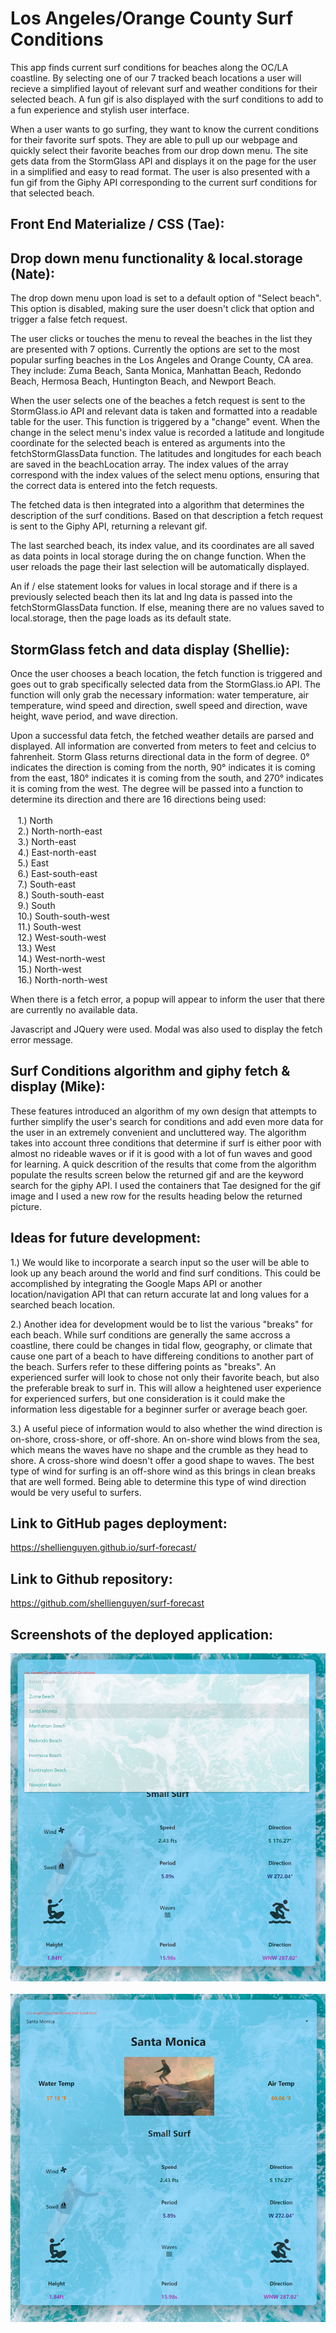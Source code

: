# Los Angeles/Orange County Surf Conditions

This app finds current surf conditions for beaches along the OC/LA coastline.  By selecting one of our 7 tracked beach locations a user will recieve a simplified layout of relevant surf and weather conditions for their selected beach.  A fun gif is also displayed with the surf conditions to add to a fun experience and stylish user interface.  

When a user wants to go surfing, they want to know the current conditions for their favorite surf spots.  They are able to pull up our webpage and quickly select their favorite beaches from our drop down menu.  The site gets data from the StormGlass API and displays it on the page for the user in a simplified and easy to read format.  The user is also presented with a fun gif from the Giphy API corresponding to the current surf conditions for that selected beach.  


## Front End Materialize / CSS (Tae):


## Drop down menu functionality & local.storage (Nate):
The drop down menu upon load is set to a default option of "Select beach".  This option is disabled, making sure the user doesn't click that option and trigger a false fetch request.  

The user clicks or touches the menu to reveal the beaches in the list they are presented with 7 options.  Currently the options are set to the most popular surfing beaches in the Los Angeles and Orange County, CA area. They include: Zuma Beach, Santa Monica, Manhattan Beach, Redondo Beach, Hermosa Beach, Huntington Beach, and Newport Beach. 

When the user selects one of the beaches a fetch request is sent to the StormGlass.io API and relevant data is taken and formatted into a readable table for the user.  This function is triggered by a "change" event.  When the change in the select menu's index value is recorded a latitude and longitude coordinate for the selected beach is entered as arguments into the fetchStormGlassData function.  The latitudes and longitudes for each beach are saved in the beachLocation array. The index values of the array correspond with the index values of the select menu options, ensuring that the correct data is entered into the fetch requests.  

The fetched data is then integrated into a algorithm that determines the description of the surf conditions.  Based on that description a fetch request is sent to the Giphy API, returning a relevant gif.

The last searched beach, its index value, and its coordinates are all saved as data points in local storage during the on change function.  When the user reloads the page their last selection will be automatically displayed.  

An if / else statement looks for values in local storage and if there is a previously selected beach then its lat and lng data is passed into the fetchStormGlassData function.  If else, meaning there are no values saved to local.storage, then the page loads as its default state.

## StormGlass fetch and data display (Shellie):
Once the user chooses a beach location, the fetch function is triggered and goes out to grab specifically selected data from the StormGlass.io API.  The function will only grab the necessary information: water temperature, air temperature, wind speed and direction, swell speed and direction, wave height, wave period, and wave direction.

Upon a successful data fetch, the fetched weather details are parsed and displayed.  All information are converted from meters to feet and celcius to fahrenheit.  Storm Glass returns directional data in the form of degree.  0° indicates the direction is coming from the north, 90° indicates it is coming from the east, 180° indicates it is coming from the south, and 270° indicates it is coming from the west.  The degree will be passed into a function to determine its direction and there are 16 directions being used:<br><br>
  &nbsp;&nbsp;&nbsp;1.) North<br>
  &nbsp;&nbsp;&nbsp;2.) North-north-east<br>
  &nbsp;&nbsp;&nbsp;3.) North-east<br>
  &nbsp;&nbsp;&nbsp;4.) East-north-east<br>
  &nbsp;&nbsp;&nbsp;5.) East<br>
  &nbsp;&nbsp;&nbsp;6.) East-south-east<br>
  &nbsp;&nbsp;&nbsp;7.) South-east<br>
  &nbsp;&nbsp;&nbsp;8.) South-south-east<br>
  &nbsp;&nbsp;&nbsp;9.) South<br>
  &nbsp;&nbsp;&nbsp;10.) South-south-west<br>
  &nbsp;&nbsp;&nbsp;11.) South-west<br>
  &nbsp;&nbsp;&nbsp;12.) West-south-west<br>
  &nbsp;&nbsp;&nbsp;13.) West<br>
  &nbsp;&nbsp;&nbsp;14.) West-north-west<br>
  &nbsp;&nbsp;&nbsp;15.) North-west<br>
  &nbsp;&nbsp;&nbsp;16.) North-north-west<br>
  
When there is a fetch error, a popup will appear to inform the user that there are currently no available data.

Javascript and JQuery were used. Modal was also used to display the fetch error message.


## Surf Conditions algorithm and giphy fetch & display (Mike):
These features introduced an algorithm of my own design that attempts to further simplify the user's search for conditions and add even more data for the user in an extremely convenient and uncluttered way.  The algorithm takes into account three conditions that determine if surf is either poor with almost no rideable waves or if it is good with a lot of fun waves and good for learning.  A quick descrition of the results that come from the algorithm populate the results screen below the returned gif and are the keyword search for the giphy API.  I used the containers that Tae designed for the gif image and I used a new row for the results heading below the returned picture.  

## Ideas for future development:

1.) We would like to incorporate a search input so the user will be able to look up any beach around the world and find surf conditions.  This could be accomplished by integrating the Google Maps API or another location/navigation API that can return accurate lat and long values for a searched beach location.  

2.) Another idea for development would be to list the various "breaks" for each beach.  While surf conditions are generally the same accross a coastline, there could be changes in tidal flow, geography, or climate that cause one part of a beach to have differeing conditions to another part of the beach.  Surfers refer to these differing points as "breaks".  An experienced surfer will look to chose not only their favorite beach, but also the preferable break to surf in.  This will allow a heightened user experience for experienced surfers, but one consideration is it could make the information less digestable for a beginner surfer or average beach goer.

3.) A useful piece of information would to also whether the wind direction is on-shore, cross-shore, or off-shore.  An on-shore wind blows from the sea, which means the waves have no shape and the crumble as they head to shore. A cross-shore wind doesn't offer a good shape to waves. The best type of wind for surfing is an off-shore wind as this brings in clean breaks that are well formed. Being able to determine this type of wind direction would be very useful to surfers.


## Link to GitHub pages deployment:
https://shellienguyen.github.io/surf-forecast/

## Link to Github repository:
https://github.com/shellienguyen/surf-forecast


## Screenshots of the deployed application:

![Mockup](https://github.com/shellienguyen/surf-forecast/blob/main/assets/images/surf-forecast1.jpg)
<br><br>
![Mockup](https://github.com/shellienguyen/surf-forecast/blob/main/assets/images/surf-forecast2.jpg)
